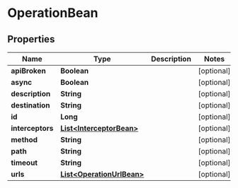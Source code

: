 
# OperationBean

## Properties
Name | Type | Description | Notes
------------ | ------------- | ------------- | -------------
**apiBroken** | **Boolean** |  |  [optional]
**async** | **Boolean** |  |  [optional]
**description** | **String** |  |  [optional]
**destination** | **String** |  |  [optional]
**id** | **Long** |  |  [optional]
**interceptors** | [**List&lt;InterceptorBean&gt;**](InterceptorBean.md) |  |  [optional]
**method** | **String** |  |  [optional]
**path** | **String** |  |  [optional]
**timeout** | **String** |  |  [optional]
**urls** | [**List&lt;OperationUrlBean&gt;**](OperationUrlBean.md) |  |  [optional]



